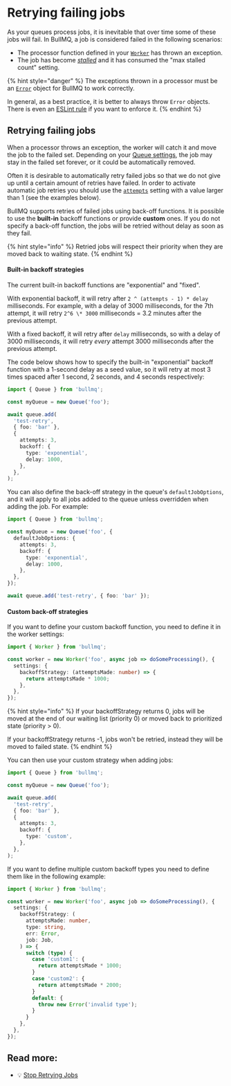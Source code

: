 # Retrying failing jobs

As your queues process jobs, it is inevitable that over time some of these jobs will fail. In BullMQ, a job is considered failed in the following scenarios:

- The processor function defined in your [`Worker`](https://docs.bullmq.io/guide/workers) has thrown an exception.
- The job has become [_stalled_](https://docs.bullmq.io/guide/jobs/stalled) and it has consumed the "max stalled count" setting.

{% hint style="danger" %}
The exceptions thrown in a processor must be an [`Error`](https://nodejs.org/api/errors.html#class-error) object for BullMQ to work correctly.

In general, as a best practice, it is better to always throw `Error` objects. There is even an [ESLint rule](https://eslint.org/docs/latest/rules/no-throw-literal) if you want to enforce it.
{% endhint %}

## Retrying failing jobs

When a processor throws an exception, the worker will catch it and move the job to the failed set. Depending on your [Queue settings](https://docs.bullmq.io/guide/queues/auto-removal-of-jobs), the job may stay in the failed set forever, or it could be automatically removed.

Often it is desirable to automatically retry failed jobs so that we do not give up until a certain amount of retries have failed. In order to activate automatic job retries you should use the [`attempts`](https://api.docs.bullmq.io/interfaces/v4.BaseJobOptions.html#attempts) setting with a value larger than 1 (see the examples below).

BullMQ supports retries of failed jobs using back-off functions. It is possible to use the **built-in** backoff functions or provide **custom** ones. If you do not specify a back-off function, the jobs will be retried without delay as soon as they fail.

{% hint style="info" %}
Retried jobs will respect their priority when they are moved back to waiting state.
{% endhint %}

#### Built-in backoff strategies

The current built-in backoff functions are "exponential" and "fixed".

With exponential backoff, it will retry after `2 ^ (attempts - 1) * delay` milliseconds. For example, with a delay of 3000 milliseconds, for the 7th attempt, it will retry `2^6 \* 3000` milliseconds = 3.2 minutes after the previous attempt.

With a fixed backoff, it will retry after `delay` milliseconds, so with a delay of 3000 milliseconds, it will retry _every_ attempt 3000 milliseconds after the previous attempt.

The code below shows how to specify the built-in "exponential" backoff function with a 1-second delay as a seed value, so it will retry at most 3 times spaced after 1 second, 2 seconds, and 4 seconds respectively:

```typescript
import { Queue } from 'bullmq';

const myQueue = new Queue('foo');

await queue.add(
  'test-retry',
  { foo: 'bar' },
  {
    attempts: 3,
    backoff: {
      type: 'exponential',
      delay: 1000,
    },
  },
);
```

You can also define the back-off strategy in the queue's `defaultJobOptions`, and it will apply to all jobs added to the queue unless overridden when adding the job. For example:

```typescript
import { Queue } from 'bullmq';

const myQueue = new Queue('foo', {
  defaultJobOptions: {
    attempts: 3,
    backoff: {
      type: 'exponential',
      delay: 1000,
    },
  },
});

await queue.add('test-retry', { foo: 'bar' });
```

#### Custom back-off strategies

If you want to define your custom backoff function, you need to define it in the worker settings:

```typescript
import { Worker } from 'bullmq';

const worker = new Worker('foo', async job => doSomeProcessing(), {
  settings: {
    backoffStrategy: (attemptsMade: number) => {
      return attemptsMade * 1000;
    },
  },
});
```

{% hint style="info" %}
If your backoffStrategy returns 0, jobs will be moved at the end of our waiting list (priority 0) or moved back to prioritized state (priority > 0).

If your backoffStrategy returns -1, jobs won't be retried, instead they will be moved to failed state.
{% endhint %}

You can then use your custom strategy when adding jobs:

```typescript
import { Queue } from 'bullmq';

const myQueue = new Queue('foo');

await queue.add(
  'test-retry',
  { foo: 'bar' },
  {
    attempts: 3,
    backoff: {
      type: 'custom',
    },
  },
);
```

If you want to define multiple custom backoff types you need to define them like in the following example:

```typescript
import { Worker } from 'bullmq';

const worker = new Worker('foo', async job => doSomeProcessing(), {
  settings: {
    backoffStrategy: (
      attemptsMade: number,
      type: string,
      err: Error,
      job: Job,
    ) => {
      switch (type) {
        case 'custom1': {
          return attemptsMade * 1000;
        }
        case 'custom2': {
          return attemptsMade * 2000;
        }
        default: {
          throw new Error('invalid type');
        }
      }
    },
  },
});
```

## Read more:

- 💡 [Stop Retrying Jobs](../patterns/stop-retrying-jobs.md)
